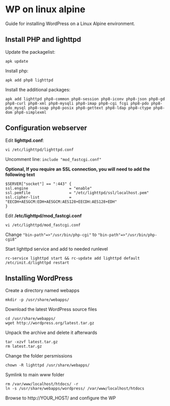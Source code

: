 # WP on linux alpine
Guide for installing WordPress on a Linux Alpine environment. 

## Install PHP and lighttpd
Update the packagelist:
```shell
apk update
```
Install php:
```shell
apk add php8 lighttpd
```
Install the additional packages:
```shell
apk add lighttpd php8-common php8-session php8-iconv php8-json php8-gd php8-curl php8-xml php8-mysqli php8-imap php8-cgi fcgi php8-pdo php8-pdo_mysql php8-soap php8-posix php8-gettext php8-ldap php8-ctype php8-dom php8-simplexml
```

## Configuration webserver
Edit **lighttpd.conf**:
```shell
vi /etc/lighttpd/lighttpd.conf
```
Uncomment line:
`include "mod_fastcgi.conf"`

**Optional, If you require an SSL connection, you will need to add the following text**
```text
$SERVER["socket"] == ":443" {
ssl.engine                  = "enable"
ssl.pemfile                 = "/etc/lighttpd/ssl/localhost.pem"
ssl.cipher-list 			= "EECDH+AESGCM:EDH+AESGCM:AES128+EECDH:AES128+EDH"
}
```

Edit **/etc/lighttpd/mod_fastcgi.conf**
```shell
vi /etc/lighttpd/mod_fastcgi.conf
```
Change `"bin-path"=>"/usr/bin/php-cgi"` to `"bin-path"=>"/usr/bin/php-cgi8"`

Start lighttpd service and add to needed runlevel
```shell
rc-service lighttpd start && rc-update add lighttpd default
/etc/init.d/lighttpd restart
```
## Installing WordPress
Create a directory named webapps
```shell
mkdir -p /usr/share/webapps/
```
Download the latest WordPress source files
```shell
cd /usr/share/webapps/
wget http://wordpress.org/latest.tar.gz
```
Unpack the archive and delete it afterwards
```shell
tar -xzvf latest.tar.gz
rm latest.tar.gz
```
Change the folder persmissions
```shell
chown -R lighttpd /usr/share/webapps/
```
Symlink to main www folder
```shell
rm /var/www/localhost/htdocs/ -r
ln -s /usr/share/webapps/wordpress/ /var/www/localhost/htdocs
```
Browse to http://YOUR_HOST/ and configure the WP
